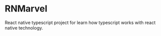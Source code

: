 # RNMarvel
React native typescript project for learn how typescript works with react native technology.
